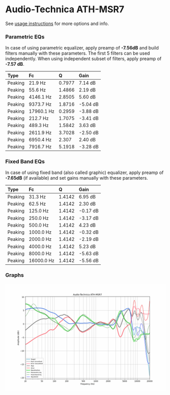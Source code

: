 # Audio-Technica ATH-MSR7
See [usage instructions](https://github.com/jaakkopasanen/AutoEq#usage) for more options and info.

### Parametric EQs
In case of using parametric equalizer, apply preamp of **-7.56dB** and build filters manually
with these parameters. The first 5 filters can be used independently.
When using independent subset of filters, apply preamp of **-7.57 dB**.

| Type    | Fc         |      Q | Gain     |
|:--------|:-----------|:-------|:---------|
| Peaking | 21.9 Hz    | 0.7977 | 7.14 dB  |
| Peaking | 55.6 Hz    | 1.4866 | 2.19 dB  |
| Peaking | 4146.1 Hz  | 2.8505 | 5.60 dB  |
| Peaking | 9373.7 Hz  | 1.8716 | -5.04 dB |
| Peaking | 17960.1 Hz | 0.2959 | -3.88 dB |
| Peaking | 212.7 Hz   | 1.7075 | -3.41 dB |
| Peaking | 489.3 Hz   | 1.5842 | 3.63 dB  |
| Peaking | 2611.9 Hz  | 3.7028 | -2.50 dB |
| Peaking | 6950.4 Hz  | 2.307  | 2.40 dB  |
| Peaking | 7916.7 Hz  | 5.1918 | -3.28 dB |

### Fixed Band EQs
In case of using fixed band (also called graphic) equalizer, apply preamp of **-7.65dB**
(if available) and set gains manually with these parameters.

| Type    | Fc         |      Q | Gain     |
|:--------|:-----------|:-------|:---------|
| Peaking | 31.3 Hz    | 1.4142 | 6.95 dB  |
| Peaking | 62.5 Hz    | 1.4142 | 2.30 dB  |
| Peaking | 125.0 Hz   | 1.4142 | -0.17 dB |
| Peaking | 250.0 Hz   | 1.4142 | -3.17 dB |
| Peaking | 500.0 Hz   | 1.4142 | 4.23 dB  |
| Peaking | 1000.0 Hz  | 1.4142 | -0.32 dB |
| Peaking | 2000.0 Hz  | 1.4142 | -2.19 dB |
| Peaking | 4000.0 Hz  | 1.4142 | 5.23 dB  |
| Peaking | 8000.0 Hz  | 1.4142 | -5.63 dB |
| Peaking | 16000.0 Hz | 1.4142 | -5.56 dB |

### Graphs
![](./Audio-Technica%20ATH-MSR7.png)